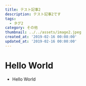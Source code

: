 ```yaml
---
title: テスト記事2
description: テスト記事2です
tags:
  - タグ2
category: その他
thumbnail: ../../assets/image2.jpeg
created_at: '2019-02-16 00:08:00'
updated_at: '2019-02-16 00:00:00'
---
```


# Hello World

- Hello World
